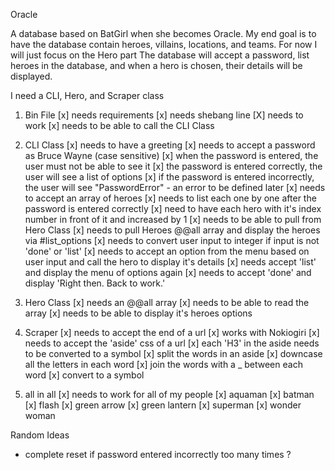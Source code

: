 Oracle

A database based on BatGirl when she becomes Oracle. My end goal is to have the database contain heroes, villains, locations, and teams. For now I will just focus on the Hero part The database will accept a password, list heroes in the database, and when a hero is chosen, their details will be displayed.

I need a CLI, Hero, and Scraper class

1. Bin File
  [x] needs requirements
  [x] needs shebang line
  [X] needs to work
  [x] needs to be able to call the CLI Class
2. CLI Class
  [x] needs to have a greeting
  [x] needs to accept a password as Bruce Wayne (case sensitive)
  [x] when the password is entered, the user must not be able to see it
  [x] the password is entered correctly, the user will see a list of options
  [x] if the password is entered incorrectly, the user will see "PasswordError" - an error to be defined later
  [x] needs to accept an array of heroes
  [x] needs to list each one by one after the password is entered correctly
  [x] need to have each hero with it's index number in front of it and increased by 1
  [x] needs to be able to pull from Hero Class
  [x] needs to pull Heroes @@all array and display the heroes via #list_options
  [x] needs to convert user input to integer if input is not 'done' or 'list'
  [x] needs to accept an option from the menu based on user input and call the hero to display it's details
  [x] needs accept 'list' and display the menu of options again
  [x] needs to accept 'done' and display 'Right then. Back to work.'

3. Hero Class
  [x] needs an @@all array
  [x] needs to be able to read the array
  [x] needs to be able to display it's heroes options

4. Scraper
  [x] needs to accept the end of a url
  [x] works with Nokiogiri
  [x] needs to accept the 'aside' css of a url
  [x] each 'H3' in the aside needs to be converted to a symbol
  [x] split the words in an aside
  [x] downcase all the letters in each word
  [x] join the words with a _ between each word
  [x] convert to a symbol

5. all in all
  [x] needs to work for all of my people
  [x] aquaman
  [x] batman
  [x] flash
  [x] green arrow
  [x] green lantern
  [x] superman
  [x] wonder woman

Random Ideas
- complete reset if password entered incorrectly too many times ?
